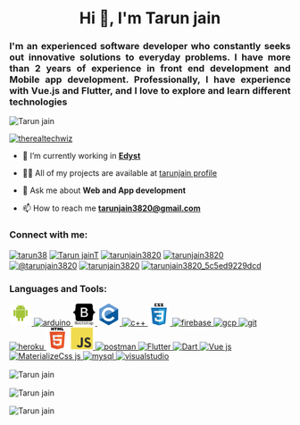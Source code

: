 <h1 align="center">Hi 👋, I'm Tarun jain</h1>
<h3 align="justify">I'm an experienced software developer who constantly seeks out innovative solutions to everyday problems. I have more than 2 years of experience in front end development and Mobile app development. Professionally, I have experience with Vue.js and Flutter, and I love to explore and learn different technologies</h3>

<p align="left"> <img src="https://komarev.com/ghpvc/?username=tarunjain3&label=Profile%20views&color=0e75b6&style=flat" alt="Tarun jain" /> </p>

<p align="left"> <a href="https://github.com/ryo-ma/github-profile-trophy"><img src="https://github-profile-trophy.vercel.app/?username=tarunjain3" alt="therealtechwiz" /></a> </p>

- 🔭 I’m currently working in **[Edyst](http://edyst.com/)**

- 👨‍💻 All of my projects are available at [tarunjain profile](https://tarunjain3.github.io/)

- 💬 Ask me about **Web and App development**

- 📫 How to reach me **tarunjain3820@gmail.com**

<h3 align="left">Connect with me:</h3>
<p align="left">
<a href="https://www.linkedin.com/in/tarun38/" target="blank"><img align="center" src="https://www.vectorlogo.zone/logos/linkedin/linkedin-icon.svg" alt="tarun38" height="30" width="40" /></a>
<a href="https://stackoverflow.com/users/13713269/tarun-jain?tab=profile" target="blank"><img align="center" src="https://raw.githubusercontent.com/rahuldkjain/github-profile-readme-generator/4a1846e7df532503c68c43227031be90143e2184/src/images/icons/Social/stack-overflow.svg" alt="Tarun jainT" height="30" width="40" /></a>
<a href="https://www.hackerrank.com/tarunjain3820" target="blank"><img align="center" src="https://cdn3.iconfinder.com/data/icons/logos-and-brands-adobe/512/160_Hackerrank-512.png" alt="tarunjain3820" height="30" width="40" /></a>
<a href="https://leetcode.com/tarunjain03/" target="blank"><img align="center" src="https://leetcode.com/_next/static/images/logo-dark-c96c407d175e36c81e236fcfdd682a0b.png" alt="tarunjain3820" height="30" width="40" /></a>
<a href="https://www.hackerearth.com/@tarunjain3820" target="blank"><img align="center" src="https://cdn.jsdelivr.net/npm/simple-icons@3.0.1/icons/hackerearth.svg" alt="@tarunjain3820" height="30" width="40" /></a>
<a href="https://auth.geeksforgeeks.org/user/tarunjain3820" target="blank"><img align="center" src="https://media.geeksforgeeks.org/wp-content/cdn-uploads/gfg_200X200.png" alt="tarunjain3820" height="30" width="40" /></a>
<a href="https://www.interviewbit.com/profile/tarunjain3820_5c5ed9229dcd" target="blank"><img align="center" src="https://media.glassdoor.com/sql/1605105/interviewbit-squarelogo-1492428049653.png" alt="tarunjain3820_5c5ed9229dcd" height="30" width="40" /></a>
</p>

<h3 align="left">Languages and Tools:</h3>
<p align="left">
<a href="https://developer.android.com" target="_blank"> <img src="https://raw.githubusercontent.com/devicons/devicon/master/icons/android/android-original-wordmark.svg" alt="android" width="40" height="40"/> </a>
<a href="https://www.arduino.cc/" target="_blank"> <img src="https://cdn.worldvectorlogo.com/logos/arduino-1.svg" alt="arduino" width="40" height="40"/> </a>
<a href="https://getbootstrap.com" target="_blank"> <img src="https://raw.githubusercontent.com/devicons/devicon/master/icons/bootstrap/bootstrap-plain-wordmark.svg" alt="bootstrap" width="40" height="40"/> </a>
<a href="https://www.cprogramming.com/" target="_blank"> <img src="https://raw.githubusercontent.com/devicons/devicon/master/icons/c/c-original.svg" alt="c" width="40" height="40"/> </a>
<a href="https://isocpp.org/" target="_blank"> <img src="https://cdn.worldvectorlogo.com/logos/c.svg" alt="c++" width="40" height="40"/> </a>
<a href="https://www.w3schools.com/css/" target="_blank"> <img src="https://raw.githubusercontent.com/devicons/devicon/master/icons/css3/css3-original-wordmark.svg" alt="css3" width="40" height="40"/> </a>
<a href="https://firebase.google.com/" target="_blank"> <img src="https://www.vectorlogo.zone/logos/firebase/firebase-icon.svg" alt="firebase" width="40" height="40"/> </a>
<a href="https://cloud.google.com" target="_blank"> <img src="https://www.vectorlogo.zone/logos/google_cloud/google_cloud-icon.svg" alt="gcp" width="40" height="40"/> </a>
<a href="https://git-scm.com/" target="_blank"> <img src="https://www.vectorlogo.zone/logos/git-scm/git-scm-icon.svg" alt="git" width="40" height="40"/> </a>
<a href="https://heroku.com" target="_blank"> <img src="https://www.vectorlogo.zone/logos/heroku/heroku-icon.svg" alt="heroku" width="40" height="40"/> </a>
<a href="https://www.w3.org/html/" target="_blank"> <img src="https://raw.githubusercontent.com/devicons/devicon/master/icons/html5/html5-original-wordmark.svg" alt="html5" width="40" height="40"/></a>
<a href="https://developer.mozilla.org/en-US/docs/Web/JavaScript" target="_blank"> <img src="https://raw.githubusercontent.com/devicons/devicon/master/icons/javascript/javascript-original.svg" alt="javascript" width="40" height="40"/> </a>
<a href="https://postman.com" target="_blank"> <img src="https://www.vectorlogo.zone/logos/getpostman/getpostman-icon.svg" alt="postman" width="40" height="40"/> </a> 
<a href="https://flutter.dev/" target="_blank"> <img src="https://www.vectorlogo.zone/logos/flutterio/flutterio-icon.svg" alt="Flutter" width="40" height="40"/> </a> 
<a href="https://dart.dev/" target="_blank"> <img src="https://www.vectorlogo.zone/logos/dartlang/dartlang-icon.svg" alt="Dart" width="40" height="40"/> </a> 
<a href="https://vuejs.org/" target="_blank"> <img src="https://www.vectorlogo.zone/logos/vuejs/vuejs-icon.svg" alt="Vue js" width="40" height="40"/> </a> 
<a href="https://materializecss.com/" target="_blank"> <img src="https://raw.githubusercontent.com/gilbarbara/logos/f4c8e8b933aa80ce83b6d6d387e016bf4cb4e376/logos/materializecss.svg" alt="MaterializeCss js" width="40" height="40"/> </a> 
<a href="https://www.mysql.com/" target="_blank"> <img src="https://www.vectorlogo.zone/logos/mysql/mysql-official.svg" alt="mysql" width="40" height="40"/> </a> 
<a href="https://code.visualstudio.com/" target="_blank"> <img src="https://www.vectorlogo.zone/logos/visualstudio_code/visualstudio_code-icon.svg" alt="visualstudio" alt = "VisualStudio"width="40" height="40"/></a> 
</p>

<p><img align="center" src="https://github-readme-stats.vercel.app/api/top-langs?username=tarunjain3&show_icons=true&locale=en&layout=compact" alt="Tarun jain" /></p>

<p><img align="center" src="https://github-readme-stats.vercel.app/api?username=tarunjain3&show_icons=true&locale=en" alt="Tarun jain" /></p>

<p><img align="center" src="https://github-readme-streak-stats.herokuapp.com/?user=tarunjain3&" alt="Tarun jain" /></p>
